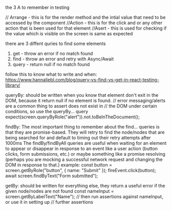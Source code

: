 the 3 A to remember in testing

// Arrange -  this is for the render method and the intial value that need to be accessed by the component
//Action - this is for the click and or any other action that is been used for that element
//Asert - this is used for checking if the value which is visible on the screen is same as expected 

there are 3 diffent quries to find some elements

1. get - throw an error if no match found
2. find - throw an error and retry with Async/Await
3. query - return null if no match found

follow this to know what to write and when: https://www.hannaliebl.com/blog/query-vs-find-vs-get-in-react-testing-library/

 queryBy: should be written when you know that element don't exit in the DOM, because it return null if no element is found.
 // error messaging/alerts are a common thing to assert does not exist in
// the DOM under certain conditions, so use the queryBy... query
expect(screen.queryByRole("alert")).not.toBeInTheDocument();

findBy: 
The most important thing to remember about the find... queries is that they are promise-based. They will retry to find the node/nodes that are being searched for and default to timing out their retry attempts after 1000ms
The findBy/findByAll queries are useful when waiting for an element to appear or disappear in response to an event like a user action (button clicks, form submissions, etc.) or maybe something like a promise resolving (perhaps you are mocking a successful network request and changing the DOM in response to that.)
example:
const button = screen.getByRole("button", { name: "Submit" });
fireEvent.click(button);
await screen.findByText("Form submitted");

getBy: 
should be written for everything else, they return a useful error if the given node/nodes are not found
const nameInput = screen.getByLabelText("Name");
// then run assertions against nameInput, or use it in setting up
// further assertions
